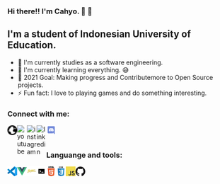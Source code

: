 ### Hi there!! I'm Cahyo. 👋 👋

## I'm a student of Indonesian University of Education.
- 🏫  I'm currently studies as a software engineering.
- 🧩  I'm currently learning everything. 😅
- 🎯  2021 Goal: Making progress and Contributemore to Open Source projects.
- ⚡  Fun fact: I love to playing games and do something interesting. 

### Connect with me:
[<img align="left" alt="irfancahyo.com" width="22px" src="https://github.com/iconic/open-iconic/blob/master/svg/globe.svg" />][website]
[<img align="left" alt="youtube" width="22px" src="https://cdn.jsdelivr.net/npm/simple-icons@3.13.0/icons/youtube.svg" />][youtube]
[<img align="left" alt="instagram" width="22px"  src="https://cdn.jsdelivr.net/npm/simple-icons@3.13.0/icons/instagram.svg"/>][instagram]
[<img align="left" alt="linkedin" width="22px" src="https://cdn.jsdelivr.net/npm/simple-icons@3.13.0/icons/linkedin.svg" />][linkedin]
[<img align="left" alt="discord" width="22px" src="https://github.com/github/explore/blob/main/topics/discord/discord.png" />][discord]

<br />
<br />

### Languange and tools:
[<img align="left" alt="vscode" width="22px" src="https://github.com/github/explore/blob/main/topics/visual-studio-code/visual-studio-code.png" />][website]
[<img align="left" alt="vue" width="22px" src="https://github.com/github/explore/blob/main/topics/vue/vue.png" />][website]
[<img align="left" alt="babel" width="22px" src="https://github.com/github/explore/blob/main/topics/babel/babel.png" />][website]
[<img align="left" alt="cli" width="22px" src="https://github.com/github/explore/blob/main/topics/cli/cli.png" />][website]
[<img align="left" alt="html" width="22px" src="https://github.com/github/explore/blob/main/topics/html/html.png" />][website]
[<img align="left" alt="css" width="22px" src="https://github.com/github/explore/blob/main/topics/css/css.png" />][website]
[<img align="left" alt="js" width="22px" src="https://github.com/github/explore/blob/main/topics/javascript/javascript.png" />][website]
[<img align="left" alt="github" width="22px" src="https://github.com/github/explore/blob/main/topics/github/github.png" />][website]
<!-- [<img align="left" alt="VS Code" width="22px" src="" />][website] -->



<br />
<br />

[website]: https://irfancahyo.com/
[youtube]: https://www.youtube.com/channel/UCUuSTYLONWcytwbUfNhBjeg
[instagram]: https://www.instagram.com/irfancahyoo/
[linkedin]: https://www.linkedin.com/in/irfan-ariawan-942858196/
[discord]: https://discordapp.com/users/625168519155286026
